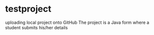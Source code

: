 # testproject
uploading local project onto GitHub
The project is a Java form where a student submits his/her details

